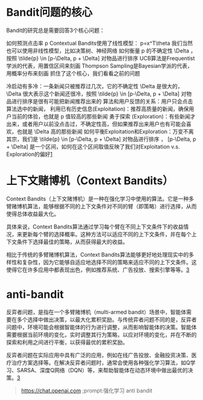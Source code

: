 # Bandit问题的核心

Bandit的研究总是需要回答3个核心问题：

如何预测点击率 p
Contextual Bandits使用了线性模型： p=x^T\theta
我们当然也可以使用非线性模型，比如决策树、神经网络
如何衡量 p 的不确定性 \Delta ，按照 \tilde{p} \in [p-\Delta, p + \Delta] 对物品进行排序
UCB算法是Frequentist学派的代表，用置信区间来刻画
Thompson Sampling是Bayesian学派的代表，用概率分布来刻画
抓住了这个核心，我们看看之前的问题

冷启动有多冷：一条新闻只被推荐过几次，它的不确定性 \Delta 是很大的， \Delta 很大表示这个新闻还很冷，按照 \tilde{p} \in [p-\Delta, p + \Delta] 对物品进行排序是很有可能把新闻推荐出来的
算法和用户反馈的关系：用户只会点击算法选中的新闻，
利用已有历史信息(Exploitation)：推荐高质量的新闻，确保用户当前的体验，也就是 p 值较高的那些新闻
勇于探索 (Exploration)：有些新闻才出来，或者用户以前没点击过，不确定性高，但如果推荐出来用户也有可能会喜欢，也就是 \Delta 高的那些新闻
如何平衡Exploitation和Exploration：万变不离其宗，我们是 \tilde{p} \in [p-\Delta, p + \Delta] 对物品进行排序 ， [p-\Delta, p + \Delta] 是一个区间，如何在这个区间取值反映了我们对Exploitation v.s. Exploration的偏好[1]

# 上下文赌博机（Context Bandits）

Context Bandits（上下文赌博机）是一种在强化学习中使用的算法。它是一种多臂赌博机算法，能够根据不同的上下文条件对不同的臂（即策略）进行选择，从而使得总体收益最大化。

具体来说，Context Bandits算法通过学习每个臂在不同上下文条件下的收益情况，来更新每个臂的选择概率。这种方法可以适应不同的上下文条件，并在每个上下文条件下选择最佳的策略，从而获得最大的收益。

相比于传统的多臂赌博机算法，Context Bandits算法能够更好地处理现实中的多样性和复杂性，因为它能够自适应地选择不同的策略来适应不同的上下文条件。这使得它在许多应用中都表现出色，例如推荐系统、广告投放、搜索引擎等等。[3]



# anti-bandit

反弈者问题，是指在一个多臂赌博机（multi-armed bandit）场景中，智能体需要在多个选择中做出决策，以最大化累积奖励。与传统弈者问题不同的是，反弈者问题中，环境可能会根据智能体的行为进行调整，从而影响智能体的决策。智能体需要根据当前环境的变化，实时调整其行为策略，以应对环境的变化，并在不断的探索和利用之间进行平衡，以获得最优的累积奖励。

反弈者问题在实际应用中具有广泛的应用，例如在线广告投放、金融投资决策、医疗治疗方案选择等。在解决反弈者问题时，通常会使用各种强化学习算法，如Q学习、SARSA、深度Q网络（DQN）等，来帮助智能体在动态环境中做出最优的决策。[3]




[1]: https://zhuanlan.zhihu.com/p/32502139
[2]: https://zhuanlan.zhihu.com/p/32382432
[3]: https://cloud.tencent.com/edu/learning/live-2060

> https://chat.openai.com ;prompt:强化学习 anti bandit

